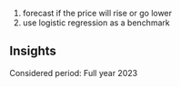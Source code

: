 1. forecast if the price will rise or go lower
3. use logistic regression as a benchmark
## Insights

Considered period: Full year 2023
